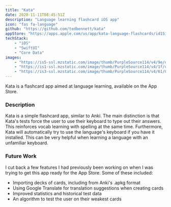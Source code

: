 ```yaml
---
title: "Kata"
date: 2020-11-11T08:45:51Z
description: "Language learning flashcard iOS app"
icon: "fas fa-language"
github: "https://github.com/tedbennett/kata"
appStore: "https://apps.apple.com/us/app/kata-language-flashcards/id1534113167"
techStack: 
    - "iOS"
    - "SwiftUI"
    - "Core Data"
images:
    - "https://is5-ssl.mzstatic.com/image/thumb/PurpleSource114/v4/9e/d5/7a/9ed57a75-fca9-e9f1-25b7-4011da4b8fa1/9ae5a187-3eee-459a-b706-3af12c9975ad_6.5-inch_Screenshot_1.png/600x0w.png"
    - "https://is1-ssl.mzstatic.com/image/thumb/PurpleSource114/v4/1f/cf/f6/1fcff60f-64cd-d3d6-dc67-8b74aca10a19/53dd2d6f-67fe-41cf-9120-3c6ccd2b8ea2_6.5-inch_Screenshot_2.png/600x0w.png"
    - "https://is3-ssl.mzstatic.com/image/thumb/PurpleSource114/v4/61/0c/71/610c71d9-a890-d042-dc73-e10f0b5fcb9f/940804c5-6f1e-4bd9-894e-8cf221ded3aa_6.5-inch_Screenshot_3.png/600x0w.png"
---
```


Kata is a flashcard app aimed at language learning, available on the App Store.

### Description

Kata is a simple flashcard app, similar to Anki. The main distinction is that Kata's tests force the user to use their keyboard to type out their answers. This reinforces vocab learning with spelling at the same time. Furthermore, Kata will automatically try to use the language's keyboard if you have it installed. This can be very helpful when learning a language with an unfamiliar keyboard.

### Future Work

I cut back a few features I had previously been working on when I was trying to get this app ready for the App Store. Some of these included:
  - Importing decks of cards, including from Anki's .apkg format
  - Using Google Translate for translation suggestions when creating cards
  - Improved statistics and historical test data
  - An algorithm to test the user on their weakest cards